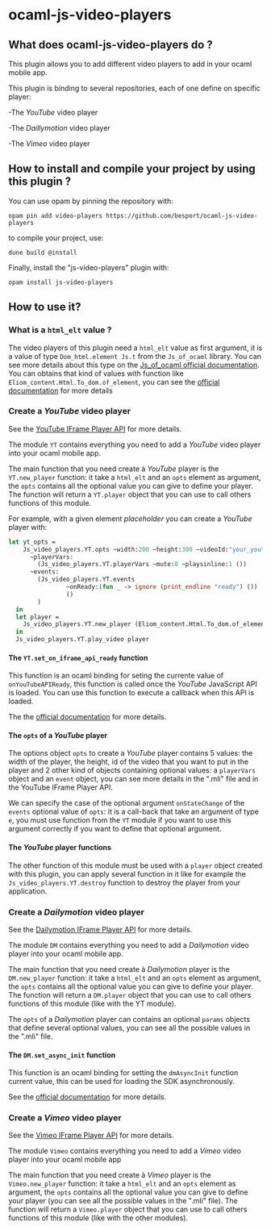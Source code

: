 # ocaml-js-video-players

## What does ocaml-js-video-players do ?

This plugin allows you to add different video players to add in your
ocaml mobile app.

This plugin is binding to several repositories, each of one define on
specific player:

-The *YouTube* video player

-The *Daillymotion* video player

-The *Vimeo* video player

## How to install and compile your project by using this plugin ?

You can use opam by pinning the repository with:
```Shell
opam pin add video-players https://github.com/besport/ocaml-js-video-players
```

to compile your project, use:
```Shell
dune build @install
```

Finally, install the "js-video-players" plugin with:
```Shell
opam install js-video-players
```


## How to use it?

### What is a `html_elt` value ?

The video players of this plugin need a `html_elt` value as first
argument, it is a value of type `Dom_html.element Js.t` from the
`Js_of_ocaml` library. You can see more details about this type on the
[Js_of_ocaml official
documentation](https://ocsigen.org/js_of_ocaml/3.1.0/api/Dom_html.element-c). You
can obtains that kind of values with function like
`Eliom_content.Html.To_dom.of_element`, you can see the [official
documentation](https://ocsigen.org/js_of_ocaml/latest/api/js_of_ocaml-tyxml/Js_of_ocaml_tyxml/Tyxml_cast_sigs/module-type-OF/index.html)
for more details

### Create a *YouTube* video player

See the [YouTube IFrame Player
API](https://developers.google.com/youtube/iframe_api_reference) for
more details.

The module `YT` contains everything you need to add a *YouTube* video
player into your ocaml mobile app.

The main function that you need create à *YouTube* player is the
`YT.new_player` function: it take a `html_elt` and an `opts` element as
argument, the `opts` contains all the optional value you can give to
define your player. The function will return a `YT.player` object that
you can use to call others functions of this module.

For example, with a given element *placeholder* you can create a
*YouTube* player with:

```Ocaml
let yt_opts =
    Js_video_players.YT.opts ~width:200 ~height:300 ~videoId:"your_youtube_video_ID"
      ~playerVars:
        (Js_video_players.YT.playerVars ~mute:0 ~playsinline:1 ())
      ~events:
        (Js_video_players.YT.events
                ~onReady:(fun _ -> ignore (print_endline "ready") ())
                ()
        )
  in
  let player =
    Js_video_players.YT.new_player (Eliom_content.Html.To_dom.of_element placeholder) yt_opts
  in
  Js_video_players.YT.play_video player
```

#### The `YT.set_on_iframe_api_ready` function

This function is an ocaml binding for seting the currente value of
`onYouTubeAPIReady`, this function is called once the *YouTube*
JavaScript API is loaded. You can use this function to execute a
callback when this API is loaded.

The the [official
documentation](https://developers.google.com/youtube/iframe_api_reference#Loading_a_Video_Player)
for more details.

#### The `opts` of a *YouTube* player

The options object `opts` to create a *YouTube* player contains 5 values:
the width of the player, the height, id of the video that you want to
put in the player and 2 other kind of objects containing optional
values: a `playerVars` object and an `event` object, you can see more
details in the ".mli" file and in the YouTube IFrame Player API.

We can specify the case of the optional argument `onStateChange` of the
`events` optional value of `opts`: it is a call-back that take an
argument of type `e`, you must use function from the `YT` module if you
want to use this argument correctly if you want to define that optional
argument.

#### The *YouTube* player functions

The other function of this module must be used with a `player` object
created with this plugin, you can apply several function in it like for
example the `Js_video_players.YT.destroy` function to destroy the player
from your application.

### Create a *Dailymotion* video player

See the [Dailymotion IFrame Player
API](https://developer.dailymotion.com/player/#player-api) for more
details.

The module `DM` contains everything you need to add a *Dailymotion*
video player into your ocaml mobile app.

The main function that you need create à *Dailymotion* player is the
`DM.new_player` function: it take a `html_elt` and an `opts` element as
argument, the `opts` contains all the optional value you can give to
define your player. The function will return a `DM.player` object that
you can use to call others functions of this module (like with the YT
module).

The `opts` of a *Dailymotion* player can contains an optional `params`
objects that define several optional values, you can see all the
possible values in the ".mli" file.

#### The `DM.set_async_init` function

This function is an ocaml binding for setting the `dmAsyncInit` function
current value, this can be used for loading the SDK asynchronously.

See the [official
documentation](https://developer.dailymotion.com/tools/sdks/#sdk-javascript-loading-asynchronously)
for more details.

### Create a *Vimeo* video player

See the [Vimeo IFrame Player
API](https://developer.vimeo.com/player/sdk) for more details.

The module `Vimeo` contains everything you need to add a *Vimeo* video
player into your ocaml mobile app

The main function that you need create à *Vimeo* player is the
`Vimeo.new_player` function: it take a `html_elt` and an `opts` element as
argument, the `opts` contains all the optional value you can give to
define your player (you can see all the possible values in the ".mli"
file). The function will return a `Vimeo.player` object that you can use
to call others functions of this module (like with the other modules).
